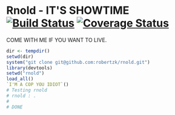 Rnold - IT'S SHOWTIME [![Build Status](https://travis-ci.org/robertzk/rnold.svg?branch=master)](https://travis-ci.org/robertzk/rnold) [![Coverage Status](https://coveralls.io/repos/robertzk/rnold/badge.svg?branch=master)](https://coveralls.io/r/robertzk/rnold)
============

COME WITH ME IF YOU WANT TO LIVE.

```r
dir <- tempdir()
setwd(dir)
system("git clone git@github.com:robertzk/rnold.git")
library(devtools)
setwd("rnold")
load_all()
`I'M A COP YOU IDIOT`()
# Testing rnold
# rnold : .
# 
# DONE
```

